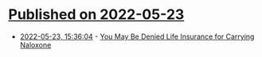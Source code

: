 # [Published on 2022-05-23](index.md)

* [2022-05-23, 15:36:04](https://news.ycombinator.com/item?id=31480393) - [You May Be Denied Life Insurance for Carrying Naloxone](https://www.wbur.org/news/2018/12/05/narcan-insurance-prescription)
